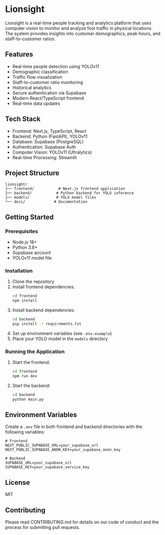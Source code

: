 # Lionsight

Lionsight is a real-time people tracking and analytics platform that uses computer vision to monitor and analyze foot traffic in physical locations. The system provides insights into customer demographics, peak hours, and staff-to-customer ratios.

## Features

- Real-time people detection using YOLOv11
- Demographic classification
- Traffic flow visualization
- Staff-to-customer ratio monitoring
- Historical analytics
- Secure authentication via Supabase
- Modern React/TypeScript frontend
- Real-time data updates

## Tech Stack

- Frontend: Next.js, TypeScript, React
- Backend: Python (FastAPI), YOLOv11
- Database: Supabase (PostgreSQL)
- Authentication: Supabase Auth
- Computer Vision: YOLOv11 (Ultralytics)
- Real-time Processing: Streamlit

## Project Structure

```
lionsight/
├── frontend/           # Next.js frontend application
├── backend/           # Python backend for YOLO inference
├── models/            # YOLO model files
└── docs/             # Documentation
```

## Getting Started

### Prerequisites

- Node.js 18+
- Python 3.8+
- Supabase account
- YOLOv11 model file

### Installation

1. Clone the repository
2. Install frontend dependencies:
   ```bash
   cd frontend
   npm install
   ```
3. Install backend dependencies:
   ```bash
   cd backend
   pip install -r requirements.txt
   ```
4. Set up environment variables (see `.env.example`)
5. Place your YOLO model in the `models` directory

### Running the Application

1. Start the frontend:
   ```bash
   cd frontend
   npm run dev
   ```

2. Start the backend:
   ```bash
   cd backend
   python main.py
   ```

## Environment Variables

Create a `.env` file in both frontend and backend directories with the following variables:

```env
# Frontend
NEXT_PUBLIC_SUPABASE_URL=your_supabase_url
NEXT_PUBLIC_SUPABASE_ANON_KEY=your_supabase_anon_key

# Backend
SUPABASE_URL=your_supabase_url
SUPABASE_KEY=your_supabase_service_key
```

## License

MIT

## Contributing

Please read CONTRIBUTING.md for details on our code of conduct and the process for submitting pull requests. 